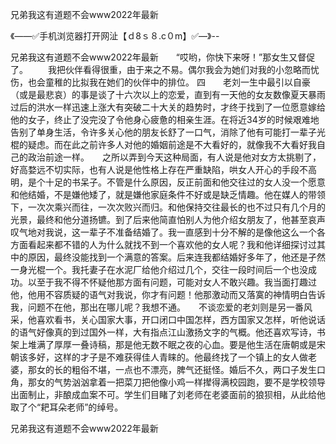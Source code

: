 兄弟我这有道题不会www2022年最新

《——✅手机浏览器打开网沚【ｄ8ｓ８.c０m】✅—》--

兄弟我这有道题不会www2022年最新　　“哎哟，你快下来呀！”那女生又督促了。
　　我把伙伴看得很重，由于来之不易。偶尔我会为她们对我的小忽略而忧伤，也会童稚的比拟我在她们的伙伴中的排位。
四　　老刘一生中最引以自豪（或是最悲哀）的事是谈了十六次以上的恋爱，直到有一天他的女友数像夏天暴雨过后的洪水一样迅速上涨大有突破二十大关的趋势时，才终于找到了一位愿意嫁给他的女子，终止了没完没了令他身心疲惫的相亲生涯。在将近34岁的时候艰难地告别了单身生活，令许多关心他的朋友长舒了一口气，消除了他有可能打一辈子光棍的疑虑。而在此之前许多人对他的婚姻前途是不大看好的，就像我不大看好我自己的政治前途一样。　　之所以弄到今天这种局面，有人说是他对女方太挑剔了，好高婺远不切实际，也有人说是他性格上存在严重缺陷，哄女人开心的手段不高明，是个十足的书呆子。不管是什么原因，反正前面和他交往过的女人没一个愿意和他结婚，不是嫌他矮了，就是嫌他家庭条件不好或是缺乏情趣。他在媒人的带领下，一次次乘兴而往，一次次败兴而归。和他保持交往最长的也不过只有几个月的光景，最终和他分道扬镳。到了后来他简直怕别人为他介绍女朋友了，他甚至哀声叹气地对我说，这一辈子不准备结婚了。我一直感到十分不解的是像他这么一个各方面看起来都不错的人为什么就找不到一个喜欢他的女人呢？我和他详细探讨过其中的原因，最终没能找到一个满意的答案。后来连我都结婚好多年了，他还是孑然一身光棍一个。我托妻子在水泥厂给他介绍过几个，交往一段时间后一个也没成功。以至于我不得不怀疑他那方面有问题，可能对女人不敢兴趣。我当面打趣过他，他用不容质疑的语气对我说，你才有问题！他那激动而又落寞的神情明白告诉我，问题不在他，那出在哪儿呢？我想不通。　　不谈恋爱的老刘则是另一番风采，他喜欢看书，关心国家大事，开口闭口中国怎样，西方国家又怎样，听他说话的语气好像真的到过国外一样，大有指点江山激扬文字的气概。他还喜欢写诗，书架上堆满了厚厚一叠诗稿，那是他无数不眠之夜的心血。要是他生活在唐朝或是宋朝该多好，这样的才子是不难获得佳人青睐的。他最终找了一个镇上的女人做老婆，那女的长的粗俗不堪，一点也不漂亮，脾气还挺怪。婚后不久，两口子发生口角，那女的气势汹汹拿着一把菜刀把他像小鸡一样撵得满校园跑，要不是学校领导出面制止，非酿成血案不可。学生们目睹了刘老师在老婆面前的狼狈相，从此给他取了个“耙耳朵老师”的绰号。





兄弟我这有道题不会www2022年最新
